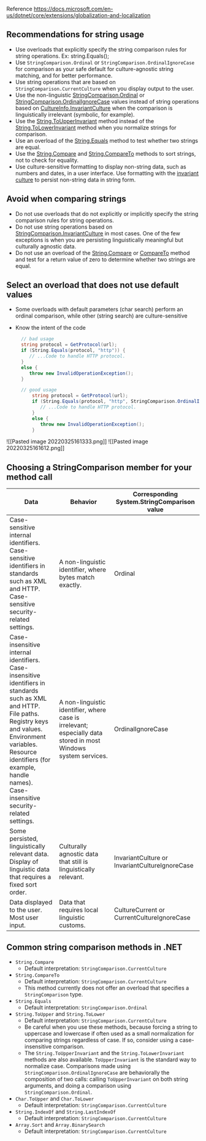 Reference https://docs.microsoft.com/en-us/dotnet/core/extensions/globalization-and-localization
## Recommendations for string usage
- Use overloads that explicitly specify the string comparison rules for string operations.
  Ex: string.Equals();
- Use `StringComparison.Ordinal` or `StringComparison.OrdinalIgnoreCase` for comparison as your safe default for culture-agnostic string matching, and for better performance.
- Use string operations that are based on `StringComparison.CurrentCulture` when you display output to the user.
- Use the non-linguistic [StringComparison.Ordinal](https://docs.microsoft.com/en-us/dotnet/api/system.stringcomparison#system-stringcomparison-ordinal) or [StringComparison.OrdinalIgnoreCase](https://docs.microsoft.com/en-us/dotnet/api/system.stringcomparison#system-stringcomparison-ordinalignorecase) values instead of string operations based on [CultureInfo.InvariantCulture](https://docs.microsoft.com/en-us/dotnet/api/system.globalization.cultureinfo.invariantculture) when the comparison is linguistically irrelevant (symbolic, for example).
- Use the [String.ToUpperInvariant](https://docs.microsoft.com/en-us/dotnet/api/system.string.toupperinvariant) method instead of the [String.ToLowerInvariant](https://docs.microsoft.com/en-us/dotnet/api/system.string.tolowerinvariant) method when you normalize strings for comparison.
-   Use an overload of the [String.Equals](https://docs.microsoft.com/en-us/dotnet/api/system.string.equals) method to test whether two strings are equal.
-   Use the [String.Compare](https://docs.microsoft.com/en-us/dotnet/api/system.string.compare) and [String.CompareTo](https://docs.microsoft.com/en-us/dotnet/api/system.string.compareto) methods to sort strings, not to check for equality.
-   Use culture-sensitive formatting to display non-string data, such as numbers and dates, in a user interface. Use formatting with the [invariant culture](https://docs.microsoft.com/en-us/dotnet/api/system.globalization.cultureinfo.invariantculture#system-globalization-cultureinfo-invariantculture) to persist non-string data in string form.
## Avoid when comparing strings
-   Do not use overloads that do not explicitly or implicitly specify the string comparison rules for string operations.
-   Do not use string operations based on [StringComparison.InvariantCulture](https://docs.microsoft.com/en-us/dotnet/api/system.stringcomparison#system-stringcomparison-invariantculture) in most cases. One of the few exceptions is when you are persisting linguistically meaningful but culturally agnostic data.
-   Do not use an overload of the [String.Compare](https://docs.microsoft.com/en-us/dotnet/api/system.string.compare) or [CompareTo](https://docs.microsoft.com/en-us/dotnet/api/system.string.compareto) method and test for a return value of zero to determine whether two strings are equal.
## Select an overload that does not use default values
- Some overloads with default parameters (char search) perform an ordinal comparison, while other (string search) are culture-sensitive
- Know the intent of the code
  ``````csharp
	// bad usage
	string protocol = GetProtocol(url);
	if (String.Equals(protocol, "http")) {
	   // ...Code to handle HTTP protocol.
	}
	else {
	   throw new InvalidOperationException();
	}
  ``````

  ``````csharp
	// good usage
		string protocol = GetProtocol(url);
		if (String.Equals(protocol, "http", StringComparison.OrdinalIgnoreCase)) {
		   // ...Code to handle HTTP protocol.
		}
		else {
		   throw new InvalidOperationException();
		}
  ``````
![[Pasted image 20220325161333.png]]
![[Pasted image 20220325161612.png]]
## Choosing a StringComparison member for your method call
Data | Behavior | Corresponding System.StringComparison value
------------ | ------------ | ------------ 
Case-sensitive internal identifiers.<br/>Case-sensitive identifiers in standards such as XML and HTTP.<br/>Case-sensitive security-related settings. | A non-linguistic identifier, where bytes match exactly. | Ordinal
Case-insensitive internal identifiers. <br/>Case-insensitive identifiers in standards such as XML and HTTP.<br/> File paths. <br/>Registry keys and values. <br/>Environment variables. <br/>Resource identifiers (for example, handle names). <br/>Case-insensitive security-related settings. | A non-linguistic identifier, where case is irrelevant; especially data stored in most Windows system services. | OrdinalIgnoreCase
Some persisted, linguistically relevant data. <br/>Display of linguistic data that requires a fixed sort order. | Culturally agnostic data that still is linguistically relevant. | InvariantCulture or InvariantCultureIgnoreCase
Data displayed to the user.  <br/>Most user input. | Data that requires local linguistic customs. | CultureCurrent or CurrentCultureIgnoreCase

## Common string comparison methods in .NET
- `String.Compare`
	- Default interpretation: `StringComparison.CurrentCulture`
- `String.CompareTo`
	- Default interpretation: `StringComparison.CurrentCulture`
	- This method currently does not offer an overload that specifies a `StringComparison` type.
- `String.Equals`
	- Default interpretation: `StringComparison.Ordinal`
- `String.ToUpper` and `String.ToLower`
	- Default interpretation: `StringComparison.CurrentCulture`
	- Be careful when you use these methods, because forcing a string to uppercase and lowercase if often used as a small normalization for comparing strings regardless of case. If so, consider using a case-insensitive comparison.
	- The `String.ToUpperInvariant` and the `String.ToLowerInvariant` methods are also available. `ToUpperInvariant` is the standard way to normalize case. Comparisons made using `StringComparison.OrdinalIgnoreCase` are behaviorally the composition of two calls: calling `ToUpperInvariant` on both string arguments, and doing a comparison using `StringComparison.Ordinal`.
- `Char.ToUpper` and `Char.ToLower`
	- Default interpretation: `StringComparison.CurrentCulture`
- `String.IndexOf` and `String.LastIndexOf`
	- Default interpretation: `StringComparison.CurrentCulture`
- `Array.Sort` and `Array.BinarySearch`
	- Default interpretation: `StringComparison.CurrentCulture`
